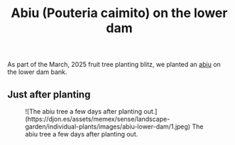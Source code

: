 ﻿---
latitude: -27.537911666666666
longitude: 152.056075
photos:
  1:
    date: 2025-03-14 17:23:55
    description: The abiu tree a few days after planting out.
    filename: 9E4F23DD-74B5-4042-9160-320E406674E6.heic
    latitude: -27.537911666666666
    longitude: 152.056075
    memexFilename: images/abiu-lower-dam/1.jpeg
    title: Abiu
tags:
- plants
- wood-duck-meadows
- abiu
title: Abiu (Pouteria caimito) on the lower dam
type: single-plant
---
As part of the March, 2025 fruit tree planting blitz, we planted an [abiu](https://en.wikipedia.org/wiki/Pouteria_caimito) on the lower dam bank.

## Just after planting

<figure markdown>
![The abiu tree a few days after planting out.](https://djon.es/assets/memex/sense/landscape-garden/individual-plants/images/abiu-lower-dam/1.jpeg)
<caption>The abiu tree a few days after planting out.</caption>
</figure>